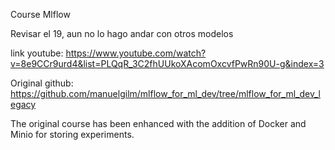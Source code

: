 
Course Mlflow

Revisar el 19, aun no lo hago andar con otros modelos


link youtube: https://www.youtube.com/watch?v=8e9CCr9urd4&list=PLQqR_3C2fhUUkoXAcomOxcvfPwRn90U-g&index=3
 
Original github: https://github.com/manuelgilm/mlflow_for_ml_dev/tree/mlflow_for_ml_dev_legacy

The original course has been enhanced with the addition of Docker and Minio for storing experiments.
